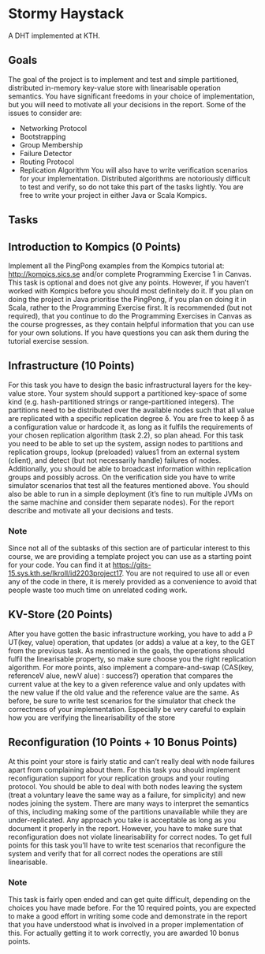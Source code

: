 # Stormy Haystack
A DHT implemented at KTH.

## Goals
The goal of the project is to implement and test and simple partitioned, distributed
in-memory key-value store with linearisable operation semantics. You have significant
freedoms in your choice of implementation, but you will need to motivate all your decisions
in the report. Some of the issues to consider are:
- Networking Protocol
- Bootstrapping
- Group Membership
- Failure Detector
- Routing Protocol
- Replication Algorithm
You will also have to write verification scenarios for your implementation. Distributed
algorithms are notoriously difficult to test and verify, so do not take this part of the
tasks lightly.
You are free to write your project in either Java or Scala Kompics.

## Tasks

## Introduction to Kompics (0 Points)
Implement all the PingPong examples from the Kompics tutorial at:
http://kompics.sics.se and/or complete Programming Exercise 1 in Canvas.
This task is optional and does not give any points. However, if you haven’t worked with
Kompics before you should most definitely do it. If you plan on doing the project in
Java prioritise the PingPong, if you plan on doing it in Scala, rather to the Programming
Exercise first.
It is recommended (but not required), that you continue to do the Programming Exercises
in Canvas as the course progresses, as they contain helpful information that you
can use for your own solutions.
If you have questions you can ask them during the tutorial exercise session.

## Infrastructure (10 Points)
For this task you have to design the basic infrastructural layers for the key-value store.
Your system should support a partitioned key-space of some kind (e.g. hash-partitioned
strings or range-partitioned integers). The partitions need to be distributed over the
available nodes such that all value are replicated with a specific replication degree δ.
You are free to keep δ as a configuration value or hardcode it, as long as it fulfils the
requirements of your chosen replication algorithm (task 2.2), so plan ahead.
For this task you need to be able to set up the system, assign nodes to partitions and
replication groups, lookup (preloaded) values1
from an external system (client), and
detect (but not necessarily handle) failures of nodes. Additionally, you should be able
to broadcast information within replication groups and possibly across.
On the verification side you have to write simulator scenarios that test all the features
mentioned above. You should also be able to run in a simple deployment (it’s fine to
run multiple JVMs on the same machine and consider them separate nodes).
For the report describe and motivate all your decisions and tests.

### Note
Since not all of the subtasks of this section are of particular interest to this course,
we are providing a template project you can use as a starting point for your code. You
can find it at https://gits-15.sys.kth.se/lkroll/id2203project17. You are not
required to use all or even any of the code in there, it is merely provided as a convenience
to avoid that people waste too much time on unrelated coding work.

## KV-Store (20 Points)
After you have gotten the basic infrastructure working, you have to add a P UT(key, value)
operation, that updates (or adds) a value at a key, to the GET from the previous task.
As mentioned in the goals, the operations should fulfil the linearisable property, so make
sure choose you the right replication algorithm.
For more points, also implement a compare-and-swap (CAS(key, referenceV alue, newV alue) ∶
success?) operation that compares the current value at the key to a given reference value
and only updates with the new value if the old value and the reference value are the
same.
As before, be sure to write test scenarios for the simulator that check the correctness
of your implementation. Especially be very careful to explain how you are verifying the
linearisability of the store

## Reconfiguration (10 Points + 10 Bonus Points)
At this point your store is fairly static and can’t really deal with node failures apart from
complaining about them. For this task you should implement reconfiguration support
for your replication groups and your routing protocol. You should be able to deal with
both nodes leaving the system (treat a voluntary leave the same way as a failure, for
simplicity) and new nodes joining the system. There are many ways to interpret the
semantics of this, including making some of the partitions unavailable while they are
under-replicated. Any approach you take is acceptable as long as you document it
properly in the report. However, you have to make sure that reconfiguration does not
violate linearisability for correct nodes.
To get full points for this task you’ll have to write test scenarios that reconfigure the
system and verify that for all correct nodes the operations are still linearisable.
### Note
This task is fairly open ended and can get quite difficult, depending on the choices
you have made before. For the 10 required points, you are expected to make a good
effort in writing some code and demonstrate in the report that you have understood
what is involved in a proper implementation of this. For actually getting it to work
correctly, you are awarded 10 bonus points.
